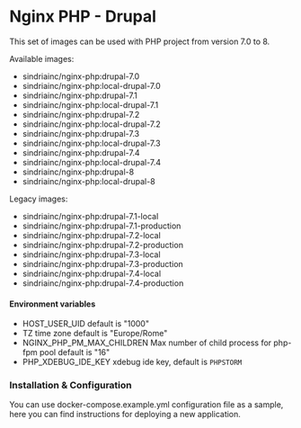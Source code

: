 # Nginx PHP - Drupal

This set of images can be used with PHP project from version 7.0 to 8.

Available images:

- sindriainc/nginx-php:drupal-7.0
- sindriainc/nginx-php:local-drupal-7.0
- sindriainc/nginx-php:drupal-7.1
- sindriainc/nginx-php:local-drupal-7.1
- sindriainc/nginx-php:drupal-7.2
- sindriainc/nginx-php:local-drupal-7.2
- sindriainc/nginx-php:drupal-7.3
- sindriainc/nginx-php:local-drupal-7.3
- sindriainc/nginx-php:drupal-7.4
- sindriainc/nginx-php:local-drupal-7.4
- sindriainc/nginx-php:drupal-8
- sindriainc/nginx-php:local-drupal-8

Legacy images:

- sindriainc/nginx-php:drupal-7.1-local
- sindriainc/nginx-php:drupal-7.1-production
- sindriainc/nginx-php:drupal-7.2-local
- sindriainc/nginx-php:drupal-7.2-production
- sindriainc/nginx-php:drupal-7.3-local
- sindriainc/nginx-php:drupal-7.3-production
- sindriainc/nginx-php:drupal-7.4-local
- sindriainc/nginx-php:drupal-7.4-production

#### Environment variables

- HOST_USER_UID default is "1000"
- TZ time zone default is "Europe/Rome"
- NGINX_PHP_PM_MAX_CHILDREN Max number of child process for php-fpm pool default is "16" 
- PHP_XDEBUG_IDE_KEY xdebug ide key, default is `PHPSTORM`

### Installation & Configuration

You can use docker-compose.example.yml configuration file as a sample, here you can find instructions
for deploying a new application.